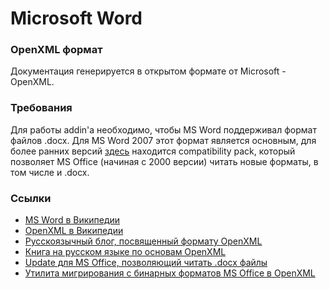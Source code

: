 # Microsoft Word #

### OpenXML формат ###
Документация генерируется в открытом формате от Microsoft - OpenXML.

### Требования ###
Для работы addin'a необходимо, чтобы MS Word поддерживал формат файлов .docx. Для MS Word 2007 этот формат является основным, для более ранних версий [здесь](http://www.microsoft.com/downloads/details.aspx?FamilyId=941B3470-3AE9-4AEE-8F43-C6BB74CD1466&displaylang=en) находится compatibility pack, который позволяет MS Office (начиная с 2000 версии) читать новые форматы, в том числе и .docx.

### Ссылки ###
  * [MS Word в Википедии](http://ru.wikipedia.org/wiki/Microsoft_Word)
  * [OpenXML в Википедии](http://en.wikipedia.org/wiki/Office_Open_XML)
  * [Русскоязычный блог, посвященный формату OpenXML](http://blogs.gotdotnet.ru/personal/vgabriel/CategoryView.aspx?category=OpenXML)
  * [Книга на русском языке по основам OpenXML](http://blogs.gotdotnet.ru/personal/vgabriel/content/binary/OXML_BOOK_RU.zip)
  * [Update для MS Office, позволяющий читать .docx файлы](http://www.microsoft.com/downloads/details.aspx?FamilyId=941B3470-3AE9-4AEE-8F43-C6BB74CD1466&displaylang=en)
  * [Утилита мигрирования с бинарных форматов MS Office в OpenXML](http://b2xtranslator.sourceforge.net)